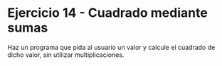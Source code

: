 # Ejercicio 14 - Cuadrado mediante sumas

Haz un programa que pida al usuario un valor y calcule el cuadrado de dicho valor, sin utilizar multiplicaciones.
